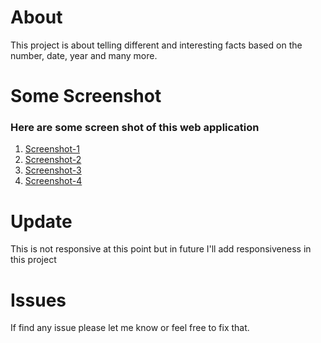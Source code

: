 # About

This project is about telling different and interesting facts based on the number, date, year and many more.

# Some Screenshot

### Here are some screen shot of this web application

1. [Screenshot-1](<./public/img/Screenshot%20(25).png>)
2. [Screenshot-2](<./public/img/Screenshot%20(26).png>)
3. [Screenshot-3](<./public/img/Screenshot%20(27).png>)
4. [Screenshot-4](<./public/img/Screenshot%20(28).png>)

# Update

This is not responsive at this point but in future I'll add responsiveness in this project

# Issues

If find any issue please let me know or feel free to fix that.
